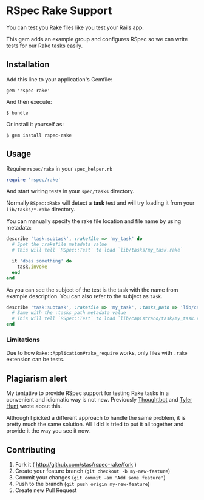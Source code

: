# RSpec Rake Support

You can test you Rake files like you test your Rails app.

This gem adds an example group and configures RSpec so we can write tests for our Rake tasks easily.

## Installation

Add this line to your application's Gemfile:

    gem 'rspec-rake'

And then execute:

    $ bundle

Or install it yourself as:

    $ gem install rspec-rake

## Usage

Require `rspec/rake` in your `spec_helper.rb`

```ruby
require 'rspec/rake'
```

And start writing tests in your `spec/tasks` directory.

Normally `RSpec::Rake` will detect a **task** test and will try loading it from your `lib/tasks/*.rake` directory.

You can manually specify the rake file location and file name by using metadata:

```ruby
describe 'task:subtask', :rakefile => 'my_task' do
  # Spot the :rakefile metadata value
  # This will tell `RSpec::Test` to load `lib/tasks/my_task.rake`

  it 'does something' do
    task.invoke
  end
end
```

As you can see the subject of the test is the task with the name from example description.
You can also refer to the subject as `task`.

```ruby
describe 'task:subtask', :rakefile => 'my_task', :tasks_path => 'lib/capistrano/tasks' do
  # Same with the :tasks_path metadata value
  # This will tell `RSpec::Test` to load `lib/capistrano/task/my_task.rake`
end
```

### Limitations

Due to how `Rake::Application#rake_require` works, only files with `.rake` extension can be tests.

## Plagiarism alert

My tentative to provide RSpec support for testing Rake tasks in a convenient and idiomatic way is not new.
Previously [Thoughtbot](http://robots.thoughtbot.com/test-rake-tasks-like-a-boss) and [Tyler Hunt](http://devoh.com/blog/2010/11/testing-rake-tasks-with-rspec) wrote about this.

Although I picked a different approach to handle the same problem, it is pretty much the same solution. All I did is tried to put it all together and provide it the way you see it now.

## Contributing

1. Fork it ( http://github.com/stas/rspec-rake/fork )
2. Create your feature branch (`git checkout -b my-new-feature`)
3. Commit your changes (`git commit -am 'Add some feature'`)
4. Push to the branch (`git push origin my-new-feature`)
5. Create new Pull Request
